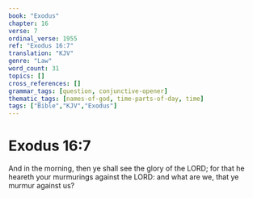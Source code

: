 ```yaml
---
book: "Exodus"
chapter: 16
verse: 7
ordinal_verse: 1955
ref: "Exodus 16:7"
translation: "KJV"
genre: "Law"
word_count: 31
topics: []
cross_references: []
grammar_tags: [question, conjunctive-opener]
thematic_tags: [names-of-god, time-parts-of-day, time]
tags: ["Bible","KJV","Exodus"]
---
```


# Exodus 16:7

And in the morning, then ye shall see the glory of the LORD; for that he heareth your murmurings against the LORD: and what are we, that ye murmur against us?
